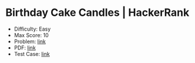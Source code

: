 # Birthday Cake Candles | HackerRank

- Difficulty: Easy
- Max Score: 10
- Problem: <a href="https://www.hackerrank.com/challenges/birthday-cake-candles/problem" target="_blank" rel="noopener noreferrer">link</a>
- PDF: <a href="https://www.hackerrank.com/rest/contests/master/challenges/birthday-cake-candles/download_pdf?language=English" target="_blank" rel="noopener noreferrer">link</a>
- Test Case: <a href="https://www.hackerrank.com/rest/contests/master/challenges/birthday-cake-candles/download_testcases" target="_blank" rel="noopener noreferrer">link</a>
